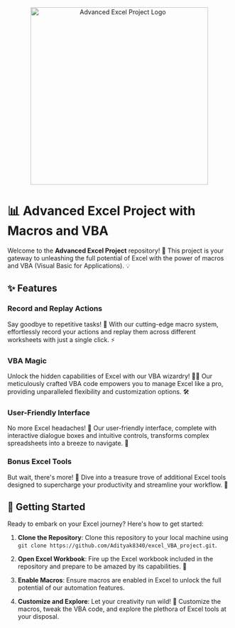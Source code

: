 <div align="center">
  <img src="https://github.com/Adityak8340/XL/assets/140245948/4178047f-db33-43f0-bdc9-c48a2b7c1aa1" alt="Advanced Excel Project Logo" width="400">
</div>

# 📊 Advanced Excel Project with Macros and VBA

Welcome to the **Advanced Excel Project** repository! 🚀 This project is your gateway to unleashing the full potential of Excel with the power of macros and VBA (Visual Basic for Applications). 💡

## ✨ Features

### Record and Replay Actions

Say goodbye to repetitive tasks! 🔄 With our cutting-edge macro system, effortlessly record your actions and replay them across different worksheets with just a single click. ⚡️

### VBA Magic

Unlock the hidden capabilities of Excel with our VBA wizardry! 🧙‍♂️ Our meticulously crafted VBA code empowers you to manage Excel like a pro, providing unparalleled flexibility and customization options. 🛠️

### User-Friendly Interface

No more Excel headaches! 🤯 Our user-friendly interface, complete with interactive dialogue boxes and intuitive controls, transforms complex spreadsheets into a breeze to navigate. 🎨

### Bonus Excel Tools

But wait, there's more! 🎉 Dive into a treasure trove of additional Excel tools designed to supercharge your productivity and streamline your workflow. 💼

## 🚀 Getting Started

Ready to embark on your Excel journey? Here's how to get started:

1. **Clone the Repository**: Clone this repository to your local machine using `git clone https://github.com/Adityak8340/excel_VBA_project.git`.

2. **Open Excel Workbook**: Fire up the Excel workbook included in the repository and prepare to be amazed by its capabilities. 🚀

3. **Enable Macros**: Ensure macros are enabled in Excel to unlock the full potential of our automation features.

4. **Customize and Explore**: Let your creativity run wild! 🌟 Customize the macros, tweak the VBA code, and explore the plethora of Excel tools at your disposal.

